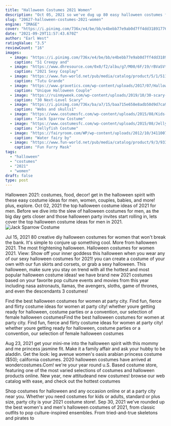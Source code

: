 ```yaml
---
title: "Halloween Costumes 2021 Women"
description: "Oct 05, 2021 so we've dug up 80 easy halloween costumes for women that you can easily diy. And making it yourself with make tooling around the neighborhood and showing off your skills all the more fun! these halloween"
slug: "20627-halloween-costumes-2021-women"
engine: "IMAGE"
cover: "https://i.pinimg.com/736x/e4/be/bb/e4bebb77e9ab0d7ff4dd31891776f16a.jpg"
date: "2021-09-29T11:57:43.670Z"
author: "Earl West"
ratingValue: "3.5"
reviewCount: "16"
images:
  - image: "https://i.pinimg.com/736x/e4/be/bb/e4bebb77e9ab0d7ff4dd31891776f16a.jpg"
    caption: "51 Creepy and"
  - image: "https://www.dhresource.com/0x0/f2/albu/g7/M00/6F/19/rBVaSVtNfDWANtp7AAHE0uiupf0572.jpg"
    caption: "2021 Sexy Cosplay"
  - image: "https://www.fun-world.net/pub/media/catalog/product/5/1/5115_1.jpg"
    caption: "Tutu Grande"
  - image: "https://www.gravetics.com/wp-content/uploads/2017/07/Halloween-DIY-Clown-Makeup-Scary-Clown-Costume.jpg"
    caption: "Unique Halloween Couple"
  - image: "https://ruinmyweek.com/wp-content/uploads/2019/10/30-scary-halloween-decorations-that-freaked-the-neighbors-out-2.jpg"
    caption: "30 Next-Level Scary"
  - image: "https://i.pinimg.com/736x/ba/a7/15/baa715e658e8adb50d9d7ca9a4461ea2--barbie-halloween-doll-outfits.jpg"
    caption: "Webs and skulls1"
  - image: "https://www.costumesfc.com/wp-content/uploads/2015/08/Kids-Jack-Sparrow-Costume.jpg"
    caption: "Jack Sparrow Costume"
  - image: "https://www.costumesfc.com/wp-content/uploads/2015/08/Jellyfish-Halloween-Costume.jpg"
    caption: "Jellyfish Costume"
  - image: "https://fairyroom.com/WP/wp-content/uploads/2012/10/34110070978.jpeg"
    caption: "Water fairy by"
  - image: "https://www.fun-world.net/pub/media/catalog/product/9/3/93313c.jpg"
    caption: "Fun Furry Mask"
tags:
  - "halloween"
  - "costumes"
  - "2021"
  - "women"
draft: false
type: post
---
```


Halloween 2021: costumes, food, decor! get in the halloween spirit with these easy costume ideas for men, women, couples, babies, and more! plus, explore. Oct 02, 2021 the top halloween costume ideas of 2021 for men. Before we dive into the slew of halloween costumes for men, as the big day gets closer and those halloween party invites start rolling in, lets cover the top halloween costume ideas for men in 2021.
![Jack Sparrow Costume](https://www.costumesfc.com/wp-content/uploads/2015/08/Kids-Jack-Sparrow-Costume.jpg "Jack Sparrow Costume")

Jul 15, 2021 80 creative diy halloween costumes for women that won&#39;t break the bank. It&#39;s simple to conjure up something cool.  More from halloween 2021. The most frightening halloween. Halloween costumes for women 2021. View:  Show off your inner goddess this halloween when you wear any of our sexy halloween costumes for 2021! you can create a costume of your own with our fun skirts and corsets, or grab a sexy halloween. This halloween, make sure you stay on trend with all the hottest and most popular halloween costume ideas! we have brand new 2021 costumes based on your favorite pop culture events and movies from this year including nasa astronauts, llamas, the avengers, sloths, game of thrones, and even the descendants 3 costumes!
<!--inArticleAds-->

<!--galleryOne-->

Find the best halloween costumes for women at party city. Find fun, fierce and flirty costume ideas for women at party city! whether youre getting ready for halloween, costume parties or a convention, our selection of female halloween costumesFind the best halloween costumes for women at party city. Find fun, fierce and flirty costume ideas for women at party city! whether youre getting ready for halloween, costume parties or a convention, our selection of female halloween costumes
<!--inArticleAds-->

<!--galleryTwo-->

Aug 23, 2021 get your mini-me into the halloween spirit with this mommy and me princess jasmine fit. Make it a family affair and ask your hubby to be aladdin. Get the look: leg avenue women's oasis arabian princess costume ($50); california costumes. 2020 halloween costumes have arrived at wondercostumes.Com! we're your year round u.S. Based costume store, featuring one of the most varied selections of costumes and halloween products online. New year, new attitudeand new costumes! browse our web catalog with ease, and check out the hottest costumes
<!--galleryThree-->

Shop costumes for halloween and any occasion online or at a party city near you. Whether you need costumes for kids or adults, standard or plus size, party city is your 2021 costume store!. Sep 30, 2021 we've rounded up the best women's and men's halloween costumes of 2021, from classic outfits to pop culture-inspired ensembles. From tried-and-true skeletons and pirates to